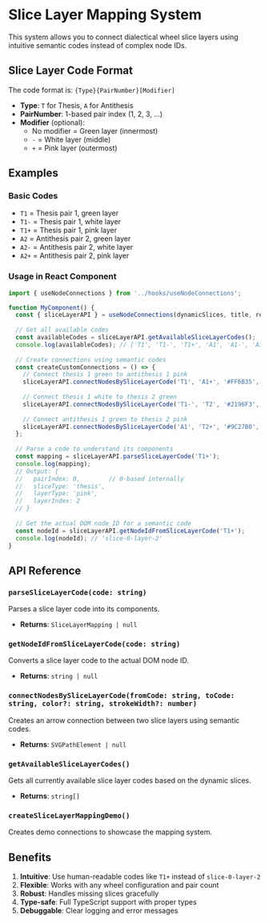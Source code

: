 # Slice Layer Mapping System

This system allows you to connect dialectical wheel slice layers using intuitive semantic codes instead of complex node IDs.

## Slice Layer Code Format

The code format is: `{Type}{PairNumber}[Modifier]`

- **Type**: `T` for Thesis, `A` for Antithesis
- **PairNumber**: 1-based pair index (1, 2, 3, ...)
- **Modifier** (optional):
  - No modifier = Green layer (innermost)
  - `-` = White layer (middle)  
  - `+` = Pink layer (outermost)

## Examples

### Basic Codes
- `T1` = Thesis pair 1, green layer
- `T1-` = Thesis pair 1, white layer
- `T1+` = Thesis pair 1, pink layer
- `A2` = Antithesis pair 2, green layer
- `A2-` = Antithesis pair 2, white layer
- `A2+` = Antithesis pair 2, pink layer

### Usage in React Component

```typescript
import { useNodeConnections } from '../hooks/useNodeConnections';

function MyComponent() {
  const { sliceLayerAPI } = useNodeConnections(dynamicSlices, title, recordRef);
  
  // Get all available codes
  const availableCodes = sliceLayerAPI.getAvailableSliceLayerCodes();
  console.log(availableCodes); // ['T1', 'T1-', 'T1+', 'A1', 'A1-', 'A1+', ...]
  
  // Create connections using semantic codes
  const createCustomConnections = () => {
    // Connect thesis 1 green to antithesis 1 pink
    sliceLayerAPI.connectNodesBySliceLayerCode('T1', 'A1+', '#FF6B35', 3);
    
    // Connect thesis 1 white to thesis 2 green
    sliceLayerAPI.connectNodesBySliceLayerCode('T1-', 'T2', '#2196F3', 2);
    
    // Connect antithesis 1 green to thesis 2 pink
    sliceLayerAPI.connectNodesBySliceLayerCode('A1', 'T2+', '#9C27B0', 2);
  };
  
  // Parse a code to understand its components
  const mapping = sliceLayerAPI.parseSliceLayerCode('T1+');
  console.log(mapping);
  // Output: {
  //   pairIndex: 0,        // 0-based internally
  //   sliceType: 'thesis',
  //   layerType: 'pink',
  //   layerIndex: 2
  // }
  
  // Get the actual DOM node ID for a semantic code
  const nodeId = sliceLayerAPI.getNodeIdFromSliceLayerCode('T1+');
  console.log(nodeId); // 'slice-0-layer-2'
}
```

## API Reference

### `parseSliceLayerCode(code: string)`
Parses a slice layer code into its components.
- **Returns**: `SliceLayerMapping | null`

### `getNodeIdFromSliceLayerCode(code: string)`
Converts a slice layer code to the actual DOM node ID.
- **Returns**: `string | null`

### `connectNodesBySliceLayerCode(fromCode: string, toCode: string, color?: string, strokeWidth?: number)`
Creates an arrow connection between two slice layers using semantic codes.
- **Returns**: `SVGPathElement | null`

### `getAvailableSliceLayerCodes()`
Gets all currently available slice layer codes based on the dynamic slices.
- **Returns**: `string[]`

### `createSliceLayerMappingDemo()`
Creates demo connections to showcase the mapping system.

## Benefits

1. **Intuitive**: Use human-readable codes like `T1+` instead of `slice-0-layer-2`
2. **Flexible**: Works with any wheel configuration and pair count
3. **Robust**: Handles missing slices gracefully
4. **Type-safe**: Full TypeScript support with proper types
5. **Debuggable**: Clear logging and error messages 